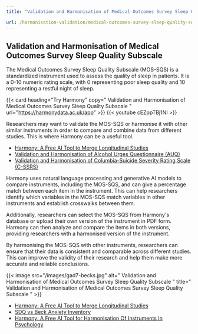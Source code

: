 ```yaml
---
title: "Validation and Harmonisation of Medical Outcomes Survey Sleep Quality Subscale"

url: /harmonisation-validation/medical-outcomes-survey-sleep-quality-subscale
---
```


## Validation and Harmonisation of Medical Outcomes Survey Sleep Quality Subscale

The Medical Outcomes Survey Sleep Quality Subscale (MOS-SQS) is a standardized instrument used to assess the quality of sleep in patients. It is a 0-10 numeric rating scale, with 0 representing poor sleep quality and 10 representing a restful night of sleep.

{{< card heading="Try Harmony" copy=" Validation and Harmonisation of Medical Outcomes Survey Sleep Quality Subscale " url="https://harmonydata.ac.uk/app" >}}
{{< youtube cEZppTBj1NI >}}

Researchers may want to validate the MOS-SQS or harmonise it with other similar instruments in order to compare and combine data from different studies. This is where Harmony can be a useful tool.

* [Harmony: A Free AI Tool to Merge Longitudinal Studies](/item-harmonisation/harmony-a-free-ai-tool-to-merge-longitudinal-studies)
* [Validation and Harmonisation of Alcohol Urges Questionnaire (AUQ)](/harmonisation-validation/alcohol-urges-questionnaire-auq)
* [Validation and Harmonisation of Columbia-Suicide Severity Rating Scale (C-SSRS)](/harmonisation-validation/columbia-suicide-severity-rating-scale-c-ssrs)

Harmony uses natural language processing and generative AI models to compare instruments, including the MOS-SQS, and can give a percentage match between each item in the instrument. This can help researchers identify which variables in the MOS-SQS match variables in other instruments and establish crosswalks between them. 

Additionally, researchers can select the MOS-SQS from Harmony's database or upload their own version of the instrument in PDF form. Harmony can then analyze and compare the items in both versions, providing researchers with a harmonised version of the instrument.

By harmonising the MOS-SQS with other instruments, researchers can ensure that their data is consistent and comparable across different studies. This can improve the validity of their research and help them make more accurate and reliable conclusions.


{{< image src="/images/gad7-becks.jpg" alt=" Validation and Harmonisation of Medical Outcomes Survey Sleep Quality Subscale " title=" Validation and Harmonisation of Medical Outcomes Survey Sleep Quality Subscale " >}}









* [Harmony: A Free AI Tool to Merge Longitudinal Studies](/item-harmonisation/harmony-a-free-ai-tool-to-merge-longitudinal-studies)
* [SDQ vs Beck Anxiety Inventory](/sdq-vs-beck-anxiety-inventory)
* [Harmony: A Free AI Tool for Harmonisation Of Instruments In Psychology](/item-harmonisation/harmony-a-free-ai-tool-for-harmonisation-of-instruments-in-psychology)
